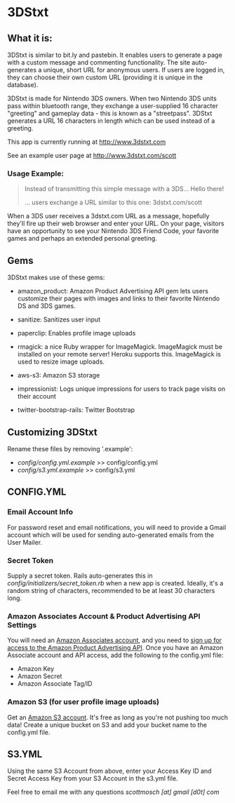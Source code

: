3DStxt
======

What it is:
-----------

3DStxt is similar to bit.ly and pastebin. It enables users to generate a page with a custom message and commenting functionality. The site auto-generates a unique, short URL for anonymous users. If users are logged in, they can choose their own custom URL (providing it is unique in the database).

3DStxt is made for Nintendo 3DS owners. When two Nintendo 3DS units pass within bluetooth range, they exchange a user-supplied 16 character "greeting" and gameplay data - this is known as a "streetpass". 3DStxt generates a URL 16 characters in length which can be used instead of a greeting.

This app is currently running at http://www.3dstxt.com

See an example user page at http://www.3dstxt.com/scott


### Usage Example:
>Instead of transmitting this simple message with a 3DS...
>Hello there!
>
>... users exchange a URL similar to this one:
>3dstxt.com/scott


When a 3DS user receives a 3dstxt.com URL as a message, hopefully they'll fire up their web browser and enter your URL. On your page, visitors have an opportunity to see your Nintendo 3DS Friend Code, your favorite games and perhaps an extended personal greeting.


## Gems
3DStxt makes use of these gems:

+ amazon_product: Amazon Product Advertising API gem lets users customize their pages with images and links to their favorite Nintendo DS and 3DS games.

+ sanitize: Sanitizes user input

+ paperclip: Enables profile image uploads

+ rmagick: a nice Ruby wrapper for ImageMagick. ImageMagick must be installed on your remote server! Heroku supports this. ImageMagick is used to resize image uploads.

+ aws-s3: Amazon S3 storage

+ impressionist: Logs unique impressions for users to track page visits on their account

+ twitter-bootstrap-rails: Twitter Bootstrap

## Customizing 3DStxt
Rename these files by removing '.example':
+ *config/config.yml.example* >> config/config.yml
+ *config/s3.yml.example* >> config/s3.yml

## CONFIG.YML
### Email Account Info
For password reset and email notifications, you will need to provide a Gmail account which will be used for sending auto-generated emails from the User Mailer.

### Secret Token
Supply a secret token. Rails auto-generates this in *config/initializers/secret_token.rb* when a new app is created. Ideally, it's a random string of characters, recommended to be at least 30 characters long.

### Amazon Associates Account & Product Advertising API Settings
You will need an [Amazon Associates account](https://affiliate-program.amazon.com/), and you need to [sign up for access to the Amazon Product Advertising API](https://affiliate-program.amazon.com/gp/advertising/api/detail/main.html). Once you have an Amazon Associate account and API access, add the following to the config.yml file:
+ Amazon Key
+ Amazon Secret
+ Amazon Associate Tag/ID

### Amazon S3 (for user profile image uploads)
Get an [Amazon S3 account](http://aws.amazon.com/s3/). It's free as long as you're not pushing too much data!
Create a unique bucket on S3 and add your bucket name to the config.yml file.

## S3.YML
Using the same S3 Account from above, enter your Access Key ID and Secret Access Key from your S3 Account in the s3.yml file.

Feel free to email me with any questions *scottmosch [at] gmail [d0t] com*